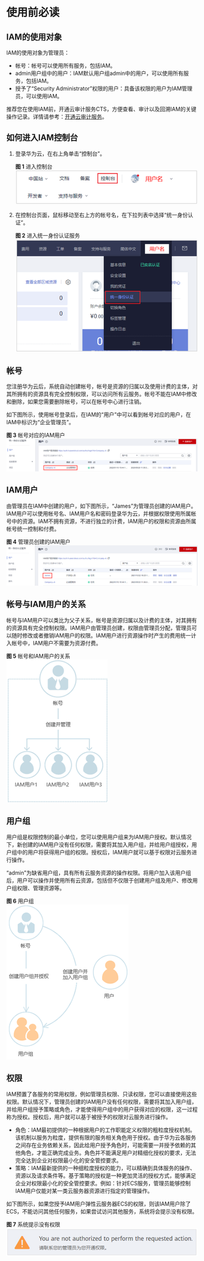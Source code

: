 # 使用前必读<a name="iam_01_0001"></a>

## IAM的使用对象<a name="section209491111991"></a>

IAM的使用对象为管理员：

-   帐号：帐号可以使用所有服务，包括IAM。
-   admin用户组中的用户：IAM默认用户组admin中的用户，可以使用所有服务，包括IAM。
-   授予了“Security Administrator”权限的用户：具备该权限的用户为IAM管理员，可以使用IAM。

推荐您在使用IAM前，开通云审计服务CTS，方便查看、审计以及回溯IAM的关键操作记录。详情请参考：[开通云审计服务](开通云审计服务.md)。

## 如何进入IAM控制台<a name="section83028213914"></a>

1.  登录华为云，在右上角单击“控制台”。

    **图 1**  进入控制台<a name="fig241235615462"></a>  
    ![](figures/进入控制台.png "进入控制台")

2.  在控制台页面，鼠标移动至右上方的帐号名，在下拉列表中选择“统一身份认证”。

    **图 2**  进入统一身份认证服务<a name="fig468884864711"></a>  
    ![](figures/进入统一身份认证服务.png "进入统一身份认证服务")


## 帐号<a name="section570831416230"></a>

您注册华为云后，系统自动创建帐号，帐号是资源的归属以及使用计费的主体，对其所拥有的资源具有完全控制权限，可以访问所有云服务。帐号不能在IAM中修改和删除，如果您需要删除帐号，可以在帐号中心进行注销。

如下图所示，使用帐号登录后，在IAM的“用户”中可以看到帐号对应的用户，在IAM中标识为“企业管理员”。

**图 3**  帐号对应的IAM用户<a name="fig19121611144811"></a>  
![](figures/帐号对应的IAM用户.png "帐号对应的IAM用户")

## IAM用户<a name="section108144194235"></a>

由管理员在IAM中创建的用户，如下图所示，“James”为管理员创建的IAM用户。IAM用户可以使用帐号名、IAM用户名和密码登录华为云，并根据权限使用所属帐号中的资源。IAM不拥有资源，不进行独立的计费，IAM用户的权限和资源由所属帐号统一控制和付费。

**图 4**  管理员创建的IAM用户<a name="fig6577154414483"></a>  
![](figures/管理员创建的IAM用户.png "管理员创建的IAM用户")

## 帐号与IAM用户的关系<a name="section1698071141212"></a>

帐号与IAM用户可以类比为父子关系，帐号是资源归属以及计费的主体，对其拥有的资源具有完全控制权限。IAM用户由管理员创建，权限由管理员分配，管理员可以随时修改或者撤销IAM用户的权限。IAM用户进行资源操作时产生的费用统一计入帐号中，IAM用户不需要为资源付费。

**图 5**  帐号和IAM用户的关系<a name="fig102552011154915"></a>  
![](figures/帐号和IAM用户的关系.png "帐号和IAM用户的关系")

## 用户组<a name="section2291204184217"></a>

用户组是权限控制的最小单位，您可以使用用户组来为IAM用户授权。默认情况下，新创建的IAM用户没有任何权限，需要将其加入用户组，并给用户组授权，用户组中的用户将获得用户组的权限。授权后，IAM用户就可以基于权限对云服务进行操作。

“admin”为缺省用户组，具有所有云服务资源的操作权限。将用户加入该用户组后，用户可以操作并使用所有云资源，包括但不仅限于创建用户组及用户、修改用户组权限、管理资源等。

**图 6**  用户组<a name="fig8853114316494"></a>  
![](figures/用户组.png "用户组")

## 权限<a name="section144471784611"></a>

IAM预置了各服务的常用权限，例如管理员权限、只读权限，您可以直接使用这些权限。默认情况下，管理员创建的IAM用户没有任何权限，需要将其加入用户组，并给用户组授予策略或角色，才能使得用户组中的用户获得对应的权限，这一过程称为授权。授权后，用户就可以基于被授予的权限对云服务进行操作。

-   角色：IAM最初提供的一种根据用户的工作职能定义权限的粗粒度授权机制。该机制以服务为粒度，提供有限的服务相关角色用于授权。由于华为云各服务之间存在业务依赖关系，因此给用户授予角色时，可能需要一并授予依赖的其他角色，才能正确完成业务。角色并不能满足用户对精细化授权的要求，无法完全达到企业对权限最小化的安全管控要求。
-   策略：IAM最新提供的一种细粒度授权的能力，可以精确到具体服务的操作、资源以及请求条件等。基于策略的授权是一种更加灵活的授权方式，能够满足企业对权限最小化的安全管控要求。例如：针对ECS服务，管理员能够控制IAM用户仅能对某一类云服务器资源进行指定的管理操作。

如下图所示，如果您授予IAM用户弹性云服务器ECS的权限，则该IAM用户除了ECS，不能访问其他任何服务，如果尝试访问其他服务，系统将会提示没有权限。

**图 7**  系统提示没有权限<a name="fig67011825012"></a>  
![](figures/系统提示没有权限.png "系统提示没有权限")

